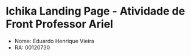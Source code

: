 # Ichika Landing Page - Atividade de Front Professor Ariel

- Nome: Eduardo Henrique Vieira
- RA: 00120730